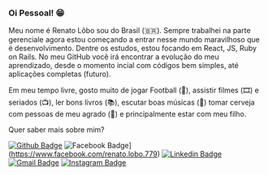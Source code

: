 ### Oi Pessoal! 😁

Meu nome é Renato Lôbo sou do Brasil (🇧🇷). Sempre trabalhei na parte gerenciale agora estou começando a entrar nesse mundo maravilhoso que é  desenvolvimento. Dentre os estudos, estou focando em React, JS, Ruby on Rails. No meu GitHub você irá encontrar a evolução do meu aprendizado, desde o momento incial com códigos bem simples, até aplicações completas (futuro).

Em meu tempo livre, gosto muito de jogar Football (🏈), assistir filmes (🎞️) e seriados (📺), ler bons livros (📚), escutar boas músicas (🎵) tomar cerveja com pessoas de meu agrado (🍺) e principalmente estar com meu filho.

Quer saber mais sobre mim?

[![Github Badge](https://img.shields.io/badge/-Github-000?style=flat-square&logo=Github&logoColor=white&link=https://github.com/renatolobo1)](https://github.com/renatolobo1)
![Facebook Badge](https://img.shields.io/badge/-facebook-blue?style=flat-square&labelColor=blue&logo=facebook&logoColor=white&link=https://www.facebook.com/renato.lobo.779)](https://www.facebook.com/renato.lobo.779)
[![Linkedin Badge](https://img.shields.io/badge/-LinkedIn-blue?style=flat-square&logo=Linkedin&logoColor=white&link=https://www.linkedin.com/in/renato-l%C3%B4bo-72b01b4b/)](https://www.linkedin.com/in/renato-l%C3%B4bo-72b01b4b/)
[![Gmail Badge](https://img.shields.io/badge/-Gmail-c14438?style=flat-square&logo=Gmail&logoColor=white&link=mailto:renatoloboguedes@gmail.com)](mailto:renatoloboguedes@gmail.com)
[![Instagram Badge](https://img.shields.io/badge/-Instagram-BF008C?style=flat-square&logo=Instagram&logoColor=white&link=https://www.instagram.com/renato_loboo/)](https://www.instagram.com/renato_loboo/) 
